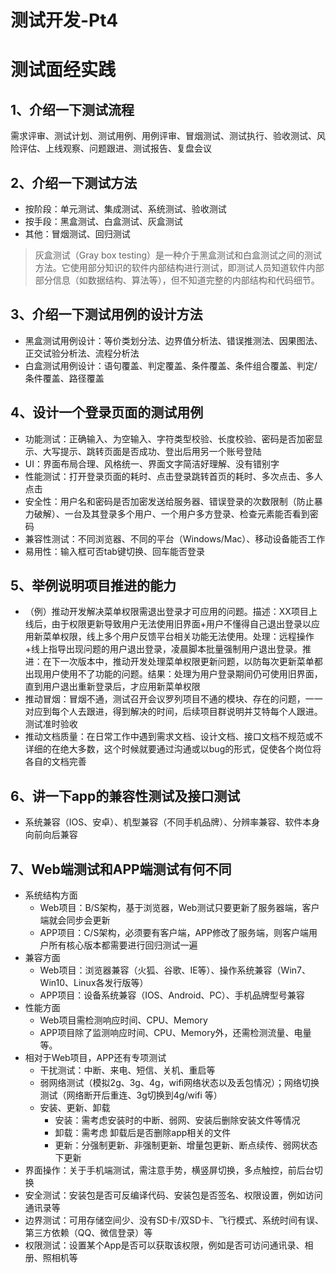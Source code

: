 # 测试开发-Pt4

# 测试面经实践

## 1、介绍一下测试流程

需求评审、测试计划、测试用例、用例评审、冒烟测试、测试执行、验收测试、风险评估、上线观察、问题跟进、测试报告、复盘会议

## 2、介绍一下测试方法

- 按阶段：单元测试、集成测试、系统测试、验收测试
- 按手段：黑盒测试、白盒测试、灰盒测试
- 其他：冒烟测试、回归测试

> 灰盒测试（Gray box testing）是一种介于黑盒测试和白盒测试之间的测试方法。它使用部分知识的软件内部结构进行测试，即测试人员知道软件内部部分信息（如数据结构、算法等），但不知道完整的内部结构和代码细节。

## 3、介绍一下测试用例的设计方法

- 黑盒测试用例设计：等价类划分法、边界值分析法、错误推测法、因果图法、正交试验分析法、流程分析法
- 白盒测试用例设计：语句覆盖、判定覆盖、条件覆盖、条件组合覆盖、判定/条件覆盖、路径覆盖

## 4、设计一个登录页面的测试用例

- 功能测试：正确输入、为空输入、字符类型校验、长度校验、密码是否加密显示、大写提示、跳转页面是否成功、登出后用另一个账号登陆
- UI：界面布局合理、风格统一、界面文字简洁好理解、没有错别字
- 性能测试：打开登录页面的耗时、点击登录跳转首页的耗时、多次点击、多人点击
- 安全性：用户名和密码是否加密发送给服务器、错误登录的次数限制（防止暴力破解）、一台及其登录多个用户、一个用户多方登录、检查元素能否看到密码
- 兼容性测试：不同浏览器、不同的平台（Windows/Mac）、移动设备能否工作
- 易用性：输入框可否tab键切换、回车能否登录

## 5、举例说明项目推进的能力

- （例）推动开发解决菜单权限需退出登录才可应用的问题。描述：XX项目上线后，由于权限更新导致用户无法使用旧界面+用户不懂得自己退出登录以应用新菜单权限，线上多个用户反馈平台相关功能无法使用。处理：远程操作+线上指导出现问题的用户退出登录，凌晨脚本批量强制用户退出登录。推进：在下一次版本中，推动开发处理菜单权限更新问题，以防每次更新菜单都出现用户使用不了功能的问题。结果：处理为用户登录期间仍可使用旧界面，直到用户退出重新登录后，才应用新菜单权限
- 推动冒烟：冒烟不通，测试召开会议罗列项目不通的模块、存在的问题，一一对应到每个人去跟进，得到解决的时间，后续项目群说明并艾特每个人跟进。测试准时验收
- 推动文档质量：在日常工作中遇到需求文档、设计文档、接口文档不规范或不详细的在绝大多数，这个时候就要通过沟通或以bug的形式，促使各个岗位将各自的文档完善

## 6、讲一下app的兼容性测试及接口测试

- 系统兼容（IOS、安卓）、机型兼容（不同手机品牌）、分辨率兼容、软件本身向前向后兼容

## 7、Web端测试和APP端测试有何不同

- 系统结构方面
  - Web项目：B/S架构，基于浏览器，Web测试只要更新了服务器端，客户端就会同步会更新
  - APP项目：C/S架构，必须要有客户端，APP修改了服务端，则客户端用户所有核心版本都需要进行回归测试一遍
- 兼容方面
  - Web项目：浏览器兼容（火狐、谷歌、IE等）、操作系统兼容（Win7、Win10、Linux各发行版等）
  - APP项目：设备系统兼容（IOS、Android、PC）、手机品牌型号兼容
- 性能方面
  - Web项目需检测响应时间、CPU、Memory
  - APP项目除了监测响应时间、CPU、Memory外，还需检测流量、电量等。
- 相对于Web项目，APP还有专项测试
  - 干扰测试：中断、来电、短信、关机、重启等
  - 弱网络测试（模拟2g、3g、4g，wifi网络状态以及丢包情况）；网络切换测试（网络断开后重连、3g切换到4g/wifi 等）
  - 安装、更新、卸载
    - 安装：需考虑安装时的中断、弱网、安装后删除安装文件等情况
    - 卸载：需考虑 卸载后是否删除app相关的文件
    - 更新：分强制更新、非强制更新、增量包更新、断点续传、弱网状态下更新
- 界面操作：关于手机端测试，需注意手势，横竖屏切换，多点触控，前后台切换
- 安全测试：安装包是否可反编译代码、安装包是否签名、权限设置，例如访问通讯录等
- 边界测试：可用存储空间少、没有SD卡/双SD卡、飞行模式、系统时间有误、第三方依赖（QQ、微信登录）等
- 权限测试：设置某个App是否可以获取该权限，例如是否可访问通讯录、相册、照相机等